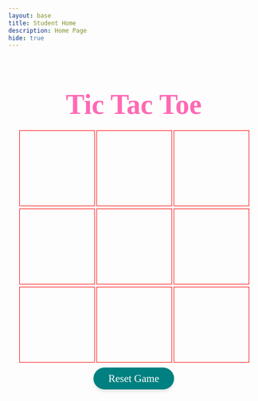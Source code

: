 ```yaml
---
layout: base
title: Student Home 
description: Home Page
hide: true
---
```


<html lang="en">
<head>
  <meta charset="UTF-8">
  <meta name="viewport" content="width=device-width, initial-scale=1.0">
  <title>Tic Tac Toe</title>
  <style>
    .board {
      display: grid;
      grid-template-columns: repeat(3, 150px);
      gap: 5px;
      margin: 20px auto;
      align-items: center;
      justify-content: center; 
    }
    .cell {
      width: 150px;
      height: 150px;
      display: flex;
      justify-content: center;
      align-items: center;
      font-size: 5em;
      cursor: pointer;
      border: 1px solid #333;
      border-color: #ff0000;
    }
    body {
      background-image: url('images/background.jpg');
      background-size: cover; /* Ensures the image covers the entire background */
      background-position: center; /* Centers the image */
      background-repeat: no-repeat; /* Prevents the image from repeating */
    }
    .title {
      margin-bottom: 20px;
      font-size: 4em;
      color: hotpink; /* Dark text color */
      text-align: center;
      font-family:fantasy;
    }
    .button {
      padding: 10px 30px; /* Increases padding for an oval shape */
      font-size: 1.5em; /* Font size */
      color: white; /* Text color */
      background-color: teal; /* Button background color */
      border: none; /* Removes border */
      border-radius: 30px; /* High border-radius for oval shape */
      cursor: pointer; /* Cursor changes to pointer on hover */
      box-shadow: 0 4px 6px rgba(0, 0, 0, 0.1); /* Adds a subtle shadow */
      transition: background-color 0.3s ease; /* Smooth transition for hover effect */
      text-align:center;
      justify-content: center;
      align-items: center;
      font-family: Georgia, serif;
    }
    .button:hover {
      background-color: hotpink; /* Darker teal on hover */
    }
    .container {
      text-align: center; /* Centers content horizontally */
      margin-top: 20px;  /* Optional: Add top margin for spacing */
    }

  </style>
</head>
<body>
<h1 class="title">Tic Tac Toe</h1>
  <div class="board">
    <div class="cell" id="cell-0" onclick="handleCellClick(0)"></div>
    <div class="cell" id="cell-1" onclick="handleCellClick(1)"></div>
    <div class="cell" id="cell-2" onclick="handleCellClick(2)"></div>
    <div class="cell" id="cell-3" onclick="handleCellClick(3)"></div>
    <div class="cell" id="cell-4" onclick="handleCellClick(4)"></div>
    <div class="cell" id="cell-5" onclick="handleCellClick(5)"></div>
    <div class="cell" id="cell-6" onclick="handleCellClick(6)"></div>
    <div class="cell" id="cell-7" onclick="handleCellClick(7)"></div>
    <div class="cell" id="cell-8" onclick="handleCellClick(8)"></div>
  </div>
<div class="container">
  <label class="button" onclick="resetGame()">Reset Game</label>
</div>

  <script language="javascript">
    // Initialize game state
let board = ["", "", "", "", "", "", "", "", ""];
let currentPlayer = "X";
let gameActive = true;

// Function to handle cell click
function handleCellClick(clickedCellIndex) {
  if (!gameActive || board[clickedCellIndex] !== "") return;

  board[clickedCellIndex] = currentPlayer;
  document.getElementById(`cell-${clickedCellIndex}`).innerText = currentPlayer;

  checkWinner();
  currentPlayer = currentPlayer === "X" ? "O" : "X";
}

// Function to check for a winner or a draw
function checkWinner() {
  const winningCombinations = [
    [0, 1, 2], [3, 4, 5], [6, 7, 8], // Rows
    [0, 3, 6], [1, 4, 7], [2, 5, 8], // Columns
    [0, 4, 8], [2, 4, 6]             // Diagonals
  ];

  for (let i = 0; i < winningCombinations.length; i++) {
    const [a, b, c] = winningCombinations[i];
    if (board[a] && board[a] === board[b] && board[a] === board[c]) {
      gameActive = false;
      alert(`Player ${currentPlayer} wins!`);
      return;
    }
  }

  if (!board.includes("")) {
    gameActive = false;
    alert("It's a draw!");
  }
}

// Function to reset the game
function resetGame() {
  board = ["", "", "", "", "", "", "", "", ""];
  currentPlayer = "X";
  gameActive = true;
  for (let i = 0; i < 9; i++) {
    document.getElementById(`cell-${i}`).innerText = "";
  }
}

  </script>
</body>
</html>


